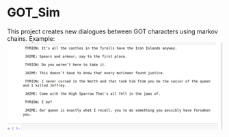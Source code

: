 # GOT_Sim
This project creates new dialogues between GOT characters using markov chains.
Example:
![Screenshot](img.png)
